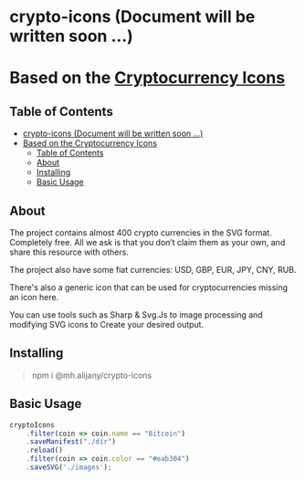 # crypto-icons (Document will be written soon ...)
# Based on the [Cryptocurrency Icons](https://github.com/spothq/cryptocurrency-icons)
## Table of Contents

- [crypto-icons (Document will be written soon ...)](#crypto-icons-document-will-be-written-soon-)
- [Based on the Cryptocurrency Icons](#based-on-the-cryptocurrency-icons)
  - [Table of Contents](#table-of-contents)
  - [About](#about)
  - [Installing](#installing)
  - [Basic Usage](#basic-usage)

## About

The project contains almost 400 crypto currencies in the SVG format. Completely free. All we ask is that you don’t claim them as your own, and share this resource with others.

The project also have some fiat currencies: USD, GBP, EUR, JPY, CNY, RUB.

There's also a generic icon that can be used for cryptocurrencies missing an icon here.

You can use tools such as Sharp & Svg.Js to image processing and modifying SVG icons to Create your desired output.

## Installing

> npm i @mh.alijany/crypto-icons

## Basic Usage

```typescript
cryptoIcons
    .filter(coin => coin.name == "Bitcoin")
    .saveManifest("./dir")
    .reload()
    .filter(coin => coin.color == "#eab304")
    .saveSVG('./images');
```


